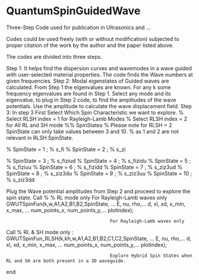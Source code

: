 # QuantumSpinGuidedWave
Three-Step Code used for publication in Ultrasonics and ...

Codes could be used freely (with or without modification) subjected to proper citation of the work by the author and the paper listed above.

The codes are divided into three steps. 

Step 1: It helps find the dispersion curves and wavemodes in a wave guided with user-selected material properties. The code finds the Wave numbers at given frequencies. 
Step 2: Modal eigenstates of Guided waves are calculated. From Step 1 the eigenvalues are known. For any k some frequency eigenvalues are found in Step 1. Select any mode and its eigenvalue, to plug in Step 2 code, to find the amplitudes of the wave potentials. Use the amplitude to calculate the wave displacement field. 
Step 3: In step 3 First Select Which Spin Characteristic we want to explore. 
% Select RLSH  index = 1 for Rayleigh-Lamb Modes 
% Select RLSH index = 2 for All RL and SH mode 
%% SpinStates
% Please note for RLSH = 2 SpinState can only take values between 3 and 10.
% as 1 and 2 are not relevant in RLSH SpinState. 

% SpinState = 1 ; % s_fi
% SpinState = 2 ; % s_zi

% SpinState = 3 ; % s_fiziud
% SpinState = 4 ; % s_fizidu
% SpinState = 5 ; % s_fiziuu
% SpinState = 6 ; % s_fizidd
% SpinState = 7 ; % s_ziz3ud
% SpinState = 8 ; % s_ziz3du
% SpinState = 9 ; % s_ziz3uu
% SpinState = 10 ; % s_ziz3dd

Plug the Wave potential amplitudes from Step 2 and proceed to explore the spin state. 
Call 
    % % RL mode only For Rayleigh-Lamb waves only 
    GWUTSpinFun(k,w,A1,A2,B1,B2,SpinState, ...
                                           E, nu, rho,...
                                           d, xl, xd, x_min, x_max, ...
                                           num_points_x, num_points_y,...
                                           plotindex);
                                           
                                           For Rayleigh-Lamb waves only 
Call 
    % RL & SH mode only : 
    GWUTSpinFun_RLSH(k,kh,w,A1,A2,B1,B2,C1,C2,SpinState, ...
                                           E, nu, rho,...
                                           d, xl, xd, x_min, x_max, ...
                                           num_points_x, num_points_y,...
                                           plotindex);

                                           Explore Hybrid Spin States when RL and SH are both present in a 3D waveguide. 
end
